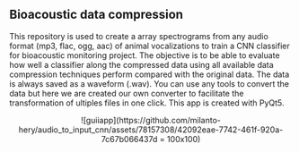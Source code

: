 ## Bioacoustic data compression

This repository is used to create a array spectrograms from any audio format (mp3, flac, ogg, aac) of animal vocalizations to train a CNN classifier for bioacoustic monitoring project.
The objective is to be able to evaluate how well a classifier along the compressed data using all available data compression techniques perform compared with the original data. 
The data is always saved as a waveform (.wav). You can use any tools to convert the data but here we are created our own converter to facilitate the transformation of ultiples files in one click. This app is created with PyQt5.

<p align="center">
![guiiapp](https://github.com/milanto-hery/audio_to_input_cnn/assets/78157308/42092eae-7742-461f-920a-7c67b066437d = 100x100)
</p>
